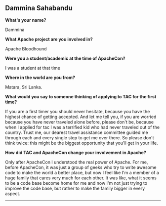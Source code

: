 ## Dammina Sahabandu ##

**What's your name?**

Dammina

**What Apache project are you involved in?**

Apache Bloodhound

**Were you a student/academic at the time of ApacheCon?**

I was a student at that time

**Where in the world are you from?**

Matara, Sri Lanka.


**What would you say to someone thinking of applying to TAC for the first time?**

If you are a first timer you should never hesitate, because you have the highest chance of getting accepted. And let me tell you, if you are worried because you have never traveled alone before, please don't be, because when I applied for tac I was a terrified kid who had never traveled out of the country. Trust me, our dearest travel assistance committee guided me through each and every single step to get me over there. So please don't think twice: this might be the biggest opportunity that you'll get in your life.

**How did TAC and ApacheCon change your involvement in Apache?**

Only after ApacheCon I understood the real power of Apache. For me, before ApacheCon, it was just a group of geeks who try to write awesome code to make the world a better place, but now I feel like I'm a member of a huge family that cares very much for each other. It was like, what it seems to be a code base become home for me and now I'm not just trying to improve the code base, but rather to make the family bigger in every aspect.

-------------------------------------------------------------------
